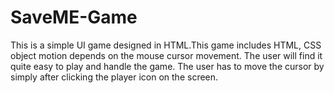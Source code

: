 # SaveME-Game
This is a simple UI game designed in HTML.This game includes HTML, CSS object motion depends on the mouse cursor movement. The user will find it quite easy to play and handle the game. The user has to move the cursor by simply after clicking the player icon on the screen.
